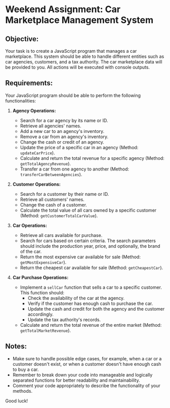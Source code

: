 # Weekend Assignment: Car Marketplace Management System

## **Objective:**

Your task is to create a JavaScript program that manages a car marketplace. This system should be able to handle different entities such as car agencies, customers, and a tax authority. The car marketplace data will be provided to you. All actions will be executed with console outputs.

## Requirements:

Your JavaScript program should be able to perform the following functionalities:

1. **Agency Operations:**
    - Search for a car agency by its name or ID.
    - Retrieve all agencies' names.
    - Add a new car to an agency's inventory.
    - Remove a car from an agency's inventory.
    - Change the cash or credit of an agency.
    - Update the price of a specific car in an agency (Method: `updateCarPrice`).
    - Calculate and return the total revenue for a specific agency (Method: `getTotalAgencyRevenue`).
    - Transfer a car from one agency to another (Method: `transferCarBetweenAgencies`).

2. **Customer Operations:**
    - Search for a customer by their name or ID.
    - Retrieve all customers' names.
    - Change the cash of a customer.
    - Calculate the total value of all cars owned by a specific customer (Method: `getCustomerTotalCarValue`).

3. **Car Operations:**
    - Retrieve all cars available for purchase.
    - Search for cars based on certain criteria. The search parameters should include the production year, price, and optionally, the brand of the car.
    - Return the most expensive car available for sale (Method: `getMostExpensiveCar`).
    - Return the cheapest car available for sale (Method: `getCheapestCar`).

4. **Car Purchase Operations:**
    - Implement a `sellCar` function that sells a car to a specific customer. This function should:
        - Check the availability of the car at the agency.
        - Verify if the customer has enough cash to purchase the car.
        - Update the cash and credit for both the agency and the customer accordingly.
        - Update the tax authority's records.
    - Calculate and return the total revenue of the entire market (Method: `getTotalMarketRevenue`).

## Notes:

- Make sure to handle possible edge cases, for example, when a car or a customer doesn't exist, or when a customer doesn't have enough cash to buy a car.
- Remember to break down your code into manageable and logically separated functions for better readability and maintainability.
- Comment your code appropriately to describe the functionality of your methods.

Good luck!
